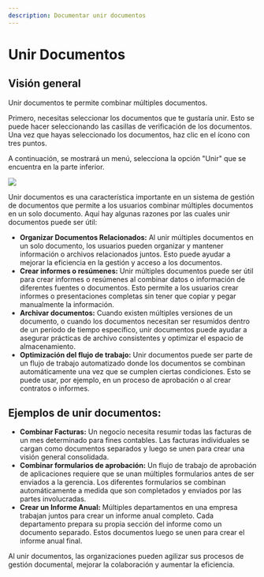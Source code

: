 ```yaml
---
description: Documentar unir documentos
---
```


# Unir Documentos

## Visión general

Unir documentos te permite combinar múltiples documentos.

Primero, necesitas seleccionar los documentos que te gustaría unir. Esto se puede hacer seleccionando las casillas de verificación de los documentos. Una vez que hayas seleccionado los documentos, haz clic en el ícono con tres puntos.

A continuación, se mostrará un menú, selecciona la opción "Unir" que se encuentra en la parte inferior.

![](https://lh7-us.googleusercontent.com/TV2KGh2Q38KsO5Zi-O-GKp5v42Lam4WSj8I8Ia6KjVj2c4X6vce2nFt7yJYicRWmDwKOHZDxrAsfEYtMpN-9UD2mpJ9Sfs4ueb1AYAOjKngY25JKaeEBPzUwcbrylwQ4jj\_v-jkGZYLey9p9i0LfL-I)

Unir documentos es una característica importante en un sistema de gestión de documentos que permite a los usuarios combinar múltiples documentos en un solo documento. Aquí hay algunas razones por las cuales unir documentos puede ser útil:

* **Organizar Documentos Relacionados:** Al unir múltiples documentos en un solo documento, los usuarios pueden organizar y mantener información o archivos relacionados juntos. Esto puede ayudar a mejorar la eficiencia en la gestión y acceso a los documentos.
* **Crear informes o resúmenes:** Unir múltiples documentos puede ser útil para crear informes o resúmenes al combinar datos o información de diferentes fuentes o documentos. Esto permite a los usuarios crear informes o presentaciones completas sin tener que copiar y pegar manualmente la información.
* **Archivar documentos:** Cuando existen múltiples versiones de un documento, o cuando los documentos necesitan ser resumidos dentro de un período de tiempo específico, unir documentos puede ayudar a asegurar prácticas de archivo consistentes y optimizar el espacio de almacenamiento.
* **Optimización del flujo de trabajo:** Unir documentos puede ser parte de un flujo de trabajo automatizado donde los documentos se combinan automáticamente una vez que se cumplen ciertas condiciones. Esto se puede usar, por ejemplo, en un proceso de aprobación o al crear contratos o informes.

## Ejemplos de unir documentos:

* **Combinar Facturas:** Un negocio necesita resumir todas las facturas de un mes determinado para fines contables. Las facturas individuales se cargan como documentos separados y luego se unen para crear una visión general consolidada.
* **Combinar formularios de aprobación:** Un flujo de trabajo de aprobación de aplicaciones requiere que se unan múltiples formularios antes de ser enviados a la gerencia. Los diferentes formularios se combinan automáticamente a medida que son completados y enviados por las partes involucradas.
* **Crear un Informe Anual:** Múltiples departamentos en una empresa trabajan juntos para crear un informe anual completo. Cada departamento prepara su propia sección del informe como un documento separado. Estos documentos luego se unen para crear el informe anual final.

Al unir documentos, las organizaciones pueden agilizar sus procesos de gestión documental, mejorar la colaboración y aumentar la eficiencia.
